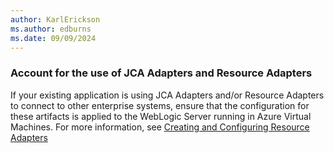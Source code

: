 ```yaml
---
author: KarlErickson
ms.author: edburns
ms.date: 09/09/2024
---
```


### Account for the use of JCA Adapters and Resource Adapters

If your existing application is using JCA Adapters and/or Resource Adapters to connect to other enterprise systems, ensure that the configuration for these artifacts is applied to the WebLogic Server running in Azure Virtual Machines. For more information, see [Creating and Configuring Resource Adapters](https://docs.oracle.com/middleware/fusion-middleware/weblogic-server/12.2.1.4/adapt/creating.html)
